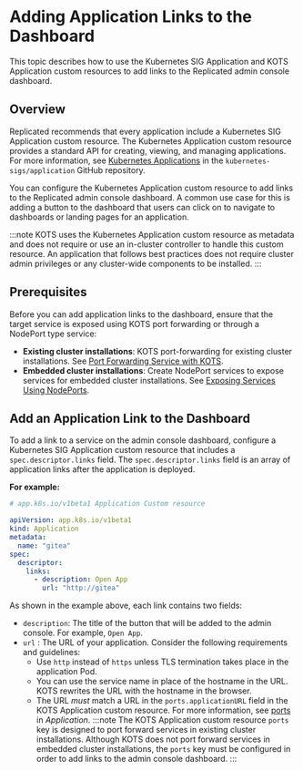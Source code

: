 # Adding Application Links to the Dashboard

This topic describes how to use the Kubernetes SIG Application and KOTS Application custom resources to add links to the Replicated admin console dashboard.

## Overview

Replicated recommends that every application include a Kubernetes SIG Application custom resource. The Kubernetes Application custom resource provides a standard API for creating, viewing, and managing applications. For more information, see [Kubernetes Applications](https://github.com/kubernetes-sigs/application#kubernetes-applications) in the `kubernetes-sigs/application` GitHub repository.

You can configure the Kubernetes Application custom resource to add links to the Replicated admin console dashboard. A common use case for this is adding a button to the dashboard that users can click on to navigate to dashboards or landing pages for an application.

:::note
KOTS uses the Kubernetes Application custom resource as metadata and does not require or use an in-cluster controller to handle this custom resource. An application that follows best practices does not require cluster admin privileges or any cluster-wide components to be installed.
:::

## Prerequisites

Before you can add application links to the dashboard, ensure that the target service is exposed using KOTS port forwarding or through a NodePort type service:

* **Existing cluster installations**: KOTS port-forwarding for existing cluster installations. See [Port Forwarding Service with KOTS](/vendor/admin-console-port-forward).
* **Embedded cluster installations**: Create NodePort services to expose services for embedded cluster installations. See [Exposing Services Using NodePorts](/vendor/kurl-nodeport-services). 

## Add an Application Link to the Dashboard

To add a link to a service on the admin console dashboard, configure a Kubernetes SIG Application custom resource that includes a `spec.descriptor.links` field. The `spec.descriptor.links` field is an array of application links after the application is deployed.

**For example:**

  ```yaml
  # app.k8s.io/v1beta1 Application Custom resource

  apiVersion: app.k8s.io/v1beta1
  kind: Application
  metadata:
    name: "gitea"
  spec:
    descriptor:
      links:
        - description: Open App
          url: "http://gitea"
  ```

As shown in the example above, each link contains two fields:
* `description`: The title of the button that will be added to the admin console. For example, `Open App`.
* `url` : The URL of your application. Consider the following requirements and guidelines:
  * Use `http` instead of `https` unless TLS termination takes place in the application Pod.
  * You can use the service name in place of the hostname in the URL. KOTS rewrites the URL with the hostname in the browser.
  * The URL _must_ match a URL in the `ports.applicationURL` field in the KOTS Application custom resource. For more information, see [ports](/reference/custom-resource-application#ports) in _Application_.
    :::note
    The KOTS Application custom resource `ports` key is designed to port forward services in existing cluster installations. Although KOTS does not port forward services in embedded cluster installations, the `ports` key must be configured in order to add links to the admin console dashboard.
    :::  